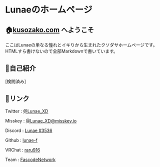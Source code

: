 # Lunaeのホームページ
## 🏠[kusozako.com](https://kusozako.com/) へようこそ
ここはLunaeの単なる憧れとイキりから生まれたクソダサホームページです。</br>
HTMLすら書けないので全部Markdownで書いています。
## 👤自己紹介
[検閲済み]
## 🔗リンク
Twitter : [@Lunae_XD](https://twitter.com/Lunae_XD)

Misskey : [@Lunae_XD@misskey.io](https://misskey.io/@Lunae_XD)

Discord : [Lunae #3536](discordapp.com/users/452071943613710336)

Github : [lunae-f](https://github.com/lunae-f)

VRChat : [raru916](https://vrchat.com/home/user/usr_00c1fde6-07f2-4acb-a201-b23718088d78)

Team : [FascodeNetwork](https://fascode.net)
